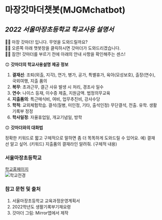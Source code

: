# **마장갓마더챗봇(MJGMchatbot)**
## *2022 서울마장초등학교 학교사용 설명서*
  👩‍🦱 마장 갓마더! 입니다. 무엇을 도와드릴까요?  
  👩‍🦱 오른쪽 아래 챗봇창을 클릭하시면 갓마더가 도와드리겠습니다.  
  👩‍🦱 잠깐! 갓마더를 부르기 전에 아래의 안내 사항을 확인해주는 센스!  
  
  
😊 **갓마더의 학교사용설명 제공 정보**

  1. **결재선**: 조퇴(외출, 지각), 연가, 병가, 공가, 특별휴가, 
            육아(모성보호), 출장(연수), 국외여행, 지출 품의
  2. **복무**: 초과근무, 결근 사유 발생 시 처리, 경조사 일수
  3. **연수**: 나이스 등재, 이수증 제출, 지원금액. 법정의무교육
  4. **지출품의**: 특근매식비, 여비, 업무추진비, 강사수당
  5. **학적**: 교외체험학습. 결석(질병, 미인정, 기타, 출석인정) 
         무단결석, 전출. 유학. 생활기록부 정정
  6. **학사일정**: 자율휴업일, 개교기념일, 방학 


😊 **갓마더와의 대화법**

  정확한 키워드로 짧고 구체적으로 말하면 좀 더 똑똑하게 도와드릴 수 있어요. 
   예) 결재선 알고 싶어. (키워드)  지출품의 결재라인 알려줘. (구체적 내용)


### 서울마장초등학교 

[학교홈페이지](https://majang.sen.es.kr)   
![학교전경](https://github.com/leja21/MJGMbot/issues/4#issue-1228443068)


### **참고 문헌 및 출처**

1. 서울마장초등학교 교육과정운영계획서
2. 2022학년도 생활기록부기재요령
3. 갓마더 그림: Mirror앱에서 제작
